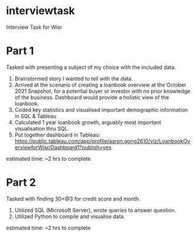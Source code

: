 # interviewtask
Interview Task for Wisr
# Part 1

Tasked with presenting a subject of my choice with the included data.

1. Brainstormed story I wanted to tell with the data. 
2. Arrived at the scenario of creating a loanbook overview at the October 2021 Snapshot, for a potential buyer or investor with no prior knowledge of the business. Dashboard would provide a holistic view of the loanbook. 
3. Coded key statistics and visualised important demographic information in SQL & Tableau 
4. Calculated 1 year loanbook growth, arguably most important visualisation thru SQL.
5. Put together dashboard in Tableau: https://public.tableau.com/app/profile/aaron.gong2610/viz/LoanbookOverviewforWisr/Dashboard1?publish=yes

estimated time: ~2 hrs to complete

# Part 2

Tasked with finding 30+@3 for credit score and month.

1. Utilized SQL (Microsoft Server), wrote queries to answer question. 
2. Utilized Python to compile and visualise data.

estimated time: ~2 hrs to complete


